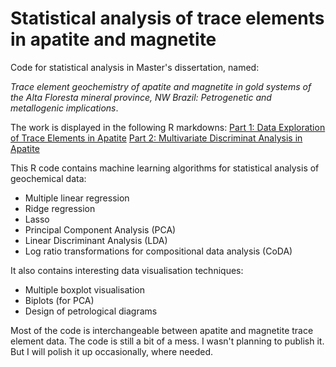 # Statistical analysis of trace elements in apatite and magnetite
Code for statistical analysis in Master's dissertation, named: 

*Trace element geochemistry of apatite and magnetite in gold systems of the Alta Floresta mineral province, NW Brazil: Petrogenetic and metallogenic implications*.

The work is displayed in the following R markdowns:
[Part 1: Data Exploration of Trace Elements in Apatite](https://github.com/pedroafleite/trace-elements-apatite-magnetite/blob/main/part1_apatite.md#part-1-data-exploration-of-trace-elements-in-apatite)
[Part 2: Multivariate Discriminat Analysis in Apatite](https://github.com/pedroafleite/trace-elements-apatite-magnetite/blob/main/part2_apatite_discriminant.md)


This R code contains machine learning algorithms for statistical analysis of geochemical data:
- Multiple linear regression
- Ridge regression
- Lasso
- Principal Component Analysis (PCA)
- Linear Discriminant Analysis (LDA)
- Log ratio transformations for compositional data analysis (CoDA)

It also contains interesting data visualisation techniques:
- Multiple boxplot visualisation
- Biplots (for PCA)
- Design of petrological diagrams

Most of the code is interchangeable between apatite and magnetite trace element data.
The code is still a bit of a mess. I wasn't planning to publish it. But I will polish it up occasionally, where needed.

